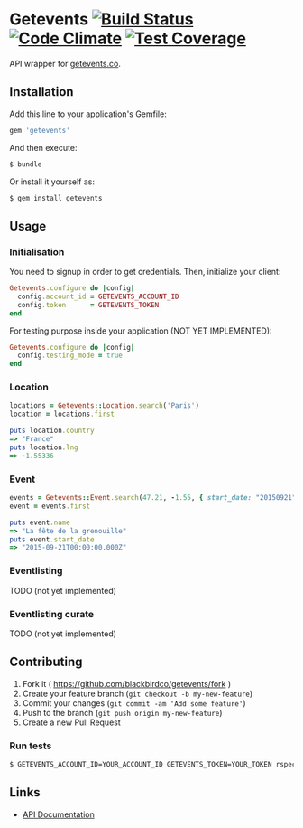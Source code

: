 # Getevents [![Build Status](https://travis-ci.org/blackbirdco/getevents.svg)](https://travis-ci.org/blackbirdco/getevents) [![Code Climate](https://codeclimate.com/repos/55ff1b0169568014780011e9/badges/032c08b2b3822bf8515d/gpa.svg)](https://codeclimate.com/repos/55ff1b0169568014780011e9/feed) [![Test Coverage](https://codeclimate.com/repos/55ff1b0169568014780011e9/badges/032c08b2b3822bf8515d/coverage.svg)](https://codeclimate.com/repos/55ff1b0169568014780011e9/coverage)

API wrapper for [getevents.co](https://getevents.co/).

## Installation

Add this line to your application's Gemfile:

```ruby
gem 'getevents'
```

And then execute:

```sh
$ bundle
```

Or install it yourself as:

```sh
$ gem install getevents
```

## Usage

### Initialisation

You need to signup in order to get credentials. Then, initialize your client:

```ruby
Getevents.configure do |config|
  config.account_id = GETEVENTS_ACCOUNT_ID
  config.token      = GETEVENTS_TOKEN
end
```

For testing purpose inside your application (NOT YET IMPLEMENTED):

```ruby
Getevents.configure do |config|
  config.testing_mode = true
end
```

### Location

```ruby
locations = Getevents::Location.search('Paris')
location = locations.first

puts location.country
=> "France"
puts location.lng
=> -1.55336
```

### Event

```ruby
events = Getevents::Event.search(47.21, -1.55, { start_date: "20150921" })
event = events.first

puts event.name
=> "La fête de la grenouille"
puts event.start_date
=> "2015-09-21T00:00:00.000Z"
```

### Eventlisting

TODO (not yet implemented)

### Eventlisting curate

TODO (not yet implemented)

## Contributing

1. Fork it ( https://github.com/blackbirdco/getevents/fork )
2. Create your feature branch (`git checkout -b my-new-feature`)
3. Commit your changes (`git commit -am 'Add some feature'`)
4. Push to the branch (`git push origin my-new-feature`)
5. Create a new Pull Request

### Run tests

```sh
$ GETEVENTS_ACCOUNT_ID=YOUR_ACCOUNT_ID GETEVENTS_TOKEN=YOUR_TOKEN rspec spec/
```

## Links

* [API Documentation](https://dev.getevents.co/api-docs.html)
